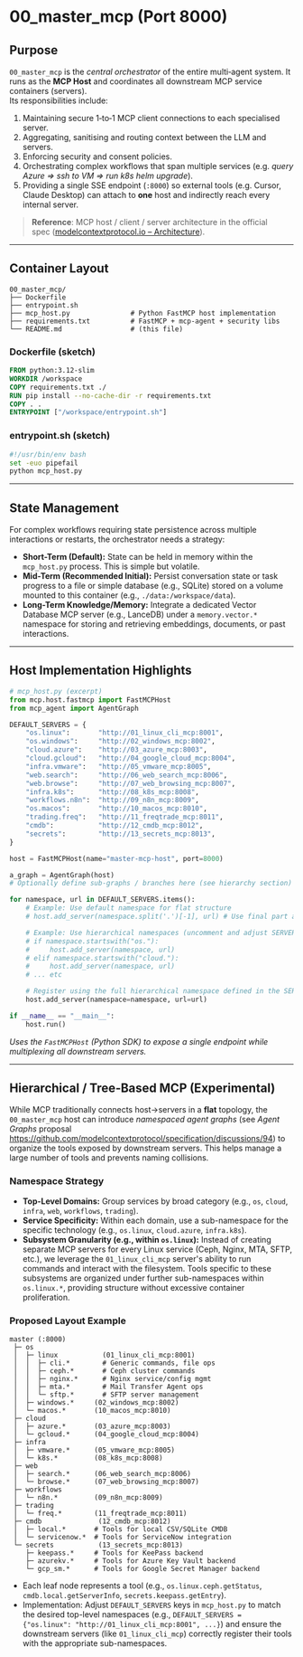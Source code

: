 # 00_master_mcp (Port 8000)

## Purpose
`00_master_mcp` is the *central orchestrator* of the entire multi‑agent system.  It runs as the **MCP Host** and coordinates all downstream MCP service containers (servers).  
Its responsibilities include:

1. Maintaining secure 1‑to‑1 MCP client connections to each specialised server.
2. Aggregating, sanitising and routing context between the LLM and servers.
3. Enforcing security and consent policies.
4. Orchestrating complex workflows that span multiple services (e.g. *query Azure ⇒ ssh to VM ⇒ run k8s helm upgrade*).
5. Providing a single SSE endpoint (`:8000`) so external tools (e.g. Cursor, Claude Desktop) can attach to **one** host and indirectly reach every internal server.

> **Reference**: MCP host / client / server architecture in the official spec ([modelcontextprotocol.io – Architecture](https://modelcontextprotocol.io/specification/2025-03-26/architecture)).

---

## Container Layout

```
00_master_mcp/
├── Dockerfile
├── entrypoint.sh
├── mcp_host.py               # Python FastMCP host implementation
├── requirements.txt          # FastMCP + mcp‑agent + security libs
└── README.md                 # (this file)
```

### Dockerfile (sketch)
```dockerfile
FROM python:3.12-slim
WORKDIR /workspace
COPY requirements.txt ./
RUN pip install --no-cache-dir -r requirements.txt
COPY . .
ENTRYPOINT ["/workspace/entrypoint.sh"]
```

### entrypoint.sh (sketch)
```bash
#!/usr/bin/env bash
set -euo pipefail
python mcp_host.py
```

---

## State Management

For complex workflows requiring state persistence across multiple interactions or restarts, the orchestrator needs a strategy:

- **Short-Term (Default):** State can be held in memory within the `mcp_host.py` process. This is simple but volatile.
- **Mid-Term (Recommended Initial):** Persist conversation state or task progress to a file or simple database (e.g., SQLite) stored on a volume mounted to this container (e.g., `./data:/workspace/data`).
- **Long-Term Knowledge/Memory:** Integrate a dedicated Vector Database MCP server (e.g., LanceDB) under a `memory.vector.*` namespace for storing and retrieving embeddings, documents, or past interactions.

---

## Host Implementation Highlights

```python
# mcp_host.py (excerpt)
from mcp.host.fastmcp import FastMCPHost
from mcp_agent import AgentGraph

DEFAULT_SERVERS = {
    "os.linux":       "http://01_linux_cli_mcp:8001",
    "os.windows":     "http://02_windows_mcp:8002",
    "cloud.azure":    "http://03_azure_mcp:8003",
    "cloud.gcloud":   "http://04_google_cloud_mcp:8004",
    "infra.vmware":   "http://05_vmware_mcp:8005",
    "web.search":     "http://06_web_search_mcp:8006",
    "web.browse":     "http://07_web_browsing_mcp:8007",
    "infra.k8s":      "http://08_k8s_mcp:8008",
    "workflows.n8n":  "http://09_n8n_mcp:8009",
    "os.macos":       "http://10_macos_mcp:8010",
    "trading.freq":   "http://11_freqtrade_mcp:8011",
    "cmdb":           "http://12_cmdb_mcp:8012",
    "secrets":        "http://13_secrets_mcp:8013",
}

host = FastMCPHost(name="master-mcp-host", port=8000)

a_graph = AgentGraph(host)
# Optionally define sub‑graphs / branches here (see hierarchy section)

for namespace, url in DEFAULT_SERVERS.items():
    # Example: Use default namespace for flat structure
    # host.add_server(namespace.split('.')[-1], url) # Use final part as namespace for flat view

    # Example: Use hierarchical namespaces (uncomment and adjust SERVERS keys)
    # if namespace.startswith("os."):
    #     host.add_server(namespace, url)
    # elif namespace.startswith("cloud."):
    #     host.add_server(namespace, url)
    # ... etc

    # Register using the full hierarchical namespace defined in the SERVERS dictionary keys
    host.add_server(namespace=namespace, url=url)

if __name__ == "__main__":
    host.run()
```

*Uses the `FastMCPHost` (Python SDK) to expose a single endpoint while multiplexing all downstream servers.*

---

## Hierarchical / Tree‑Based MCP (Experimental)

While MCP traditionally connects host→servers in a **flat** topology, the `00_master_mcp` host can introduce *namespaced agent graphs* (see *Agent Graphs* proposal <https://github.com/modelcontextprotocol/specification/discussions/94>) to organize the tools exposed by downstream servers. This helps manage a large number of tools and prevents naming collisions.

### Namespace Strategy

- **Top-Level Domains:** Group services by broad category (e.g., `os`, `cloud`, `infra`, `web`, `workflows`, `trading`).
- **Service Specificity:** Within each domain, use a sub-namespace for the specific technology (e.g., `os.linux`, `cloud.azure`, `infra.k8s`).
- **Subsystem Granularity (e.g., within `os.linux`):** Instead of creating separate MCP servers for every Linux service (Ceph, Nginx, MTA, SFTP, etc.), we leverage the `01_linux_cli_mcp` server's ability to run commands and interact with the filesystem. Tools specific to these subsystems are organized under further sub-namespaces within `os.linux.*`, providing structure without excessive container proliferation.

### Proposed Layout Example
```
master (:8000)
 ├─ os
 │  ├─ linux           (01_linux_cli_mcp:8001)
 │  │  ├─ cli.*        # Generic commands, file ops
 │  │  ├─ ceph.*       # Ceph cluster commands
 │  │  ├─ nginx.*      # Nginx service/config mgmt
 │  │  ├─ mta.*        # Mail Transfer Agent ops
 │  │  └─ sftp.*       # SFTP server management
 │  ├─ windows.*     (02_windows_mcp:8002)
 │  └─ macos.*       (10_macos_mcp:8010)
 ├─ cloud
 │  ├─ azure.*       (03_azure_mcp:8003)
 │  └─ gcloud.*      (04_google_cloud_mcp:8004)
 ├─ infra
 │  ├─ vmware.*      (05_vmware_mcp:8005)
 │  └─ k8s.*         (08_k8s_mcp:8008)
 ├─ web
 │  ├─ search.*      (06_web_search_mcp:8006)
 │  └─ browse.*      (07_web_browsing_mcp:8007)
 ├─ workflows
 │  └─ n8n.*         (09_n8n_mcp:8009)
 ├─ trading
 │  └─ freq.*        (11_freqtrade_mcp:8011)
 ├─ cmdb              (12_cmdb_mcp:8012)
 │  ├─ local.*       # Tools for local CSV/SQLite CMDB
 │  └─ servicenow.*  # Tools for ServiceNow integration
 └─ secrets           (13_secrets_mcp:8013)
    ├─ keepass.*     # Tools for KeePass backend
    ├─ azurekv.*     # Tools for Azure Key Vault backend
    └─ gcp_sm.*      # Tools for Google Secret Manager backend
```

*   Each leaf node represents a tool (e.g., `os.linux.ceph.getStatus`, `cmdb.local.getServerInfo`, `secrets.keepass.getEntry`).
*   Implementation: Adjust `DEFAULT_SERVERS` keys in `mcp_host.py` to match the desired top-level namespaces (e.g., `DEFAULT_SERVERS = {"os.linux": "http://01_linux_cli_mcp:8001", ...}`) and ensure the downstream servers (like `01_linux_cli_mcp`) correctly register their tools with the appropriate sub-namespaces.
